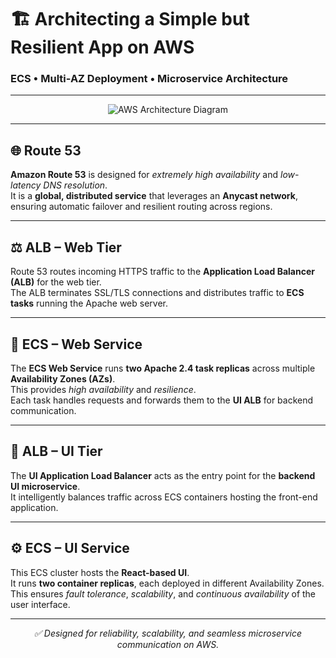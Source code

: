 # 🏗️ Architecting a Simple but Resilient App on AWS  
### ECS • Multi-AZ Deployment • Microservice Architecture

---

<p align="center">
  <img src="https://github.com/user-attachments/assets/de4b44ac-72af-46f0-8637-501b8437917d" alt="AWS Architecture Diagram"/>
</p>

---

## 🌐 Route 53  

**Amazon Route 53** is designed for *extremely high availability* and *low-latency DNS resolution*.  
It is a **global, distributed service** that leverages an **Anycast network**, ensuring automatic failover and resilient routing across regions.

---

## ⚖️ ALB – Web Tier  

Route 53 routes incoming HTTPS traffic to the **Application Load Balancer (ALB)** for the web tier.  
The ALB terminates SSL/TLS connections and distributes traffic to **ECS tasks** running the Apache web server.

---

## 🐳 ECS – Web Service  

The **ECS Web Service** runs **two Apache 2.4 task replicas** across multiple **Availability Zones (AZs)**.  
This provides *high availability* and *resilience*.  
Each task handles requests and forwards them to the **UI ALB** for backend communication.

---

## 🧭 ALB – UI Tier  

The **UI Application Load Balancer** acts as the entry point for the **backend UI microservice**.  
It intelligently balances traffic across ECS containers hosting the front-end application.

---

## ⚙️ ECS – UI Service  

This ECS cluster hosts the **React-based UI**.  
It runs **two container replicas**, each deployed in different Availability Zones.  
This ensures *fault tolerance*, *scalability*, and *continuous availability* of the user interface.

---

<p align="center">
  <em>✅ Designed for reliability, scalability, and seamless microservice communication on AWS.</em>
</p>
